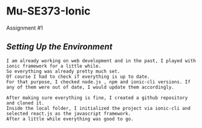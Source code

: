 # Mu-SE373-Ionic
Assignment #1

## *Setting Up the Environment*
    I am already working on web development and in the past, I played with ionic framework for a little while.
    So everything was already pretty much set.
    Of course I had to check if everything is up to date.
    For that purpose, I checked node.js , npm and ionic-cli versions. If any of them were out of date, I would update them accordingly.

    After making sure everything is fine, I created a github repository and cloned it.
    Inside the local folder, I initialized the project via ionic-cli and selected react.js as the javascript framework.
    After a little while everything was good to go.
